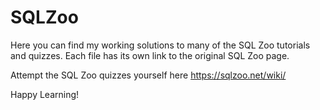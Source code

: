 # SQLZoo

Here you can find my working solutions to many of the SQL Zoo tutorials and quizzes. 
Each file has its own link to the original SQL Zoo page. 

Attempt the SQL Zoo quizzes yourself here
https://sqlzoo.net/wiki/

Happy Learning! 
